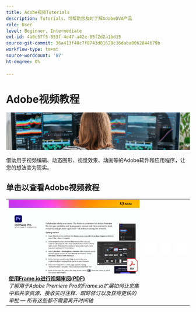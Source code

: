```yaml
---
title: Adobe视频Tutorials
description: Tutorials，可帮助您及时了解AdobeDVA产品
role: User
level: Beginner, Intermediate
exl-id: 4a0c57f5-053f-4e47-a42e-05f2d2a1bd15
source-git-commit: 36a413f40c7f8743d81628c36daba0062844679b
workflow-type: tm+mt
source-wordcount: '87'
ht-degree: 0%

---
```


# Adobe视频教程

![Creative Cloud英雄图像](../assets/CCEbanner-DVA.png)

借助用于视频编辑、动态图形、视觉效果、动画等的Adobe软件和应用程序，让您的想法变为现实。

## 单击以查看Adobe视频教程

<table>
<tr>
 <td>
   <a href="video-review-frame-io.md">
      <img alt="使用Frame-io进行视频审阅" src="assets/Videoreviewwithframe.jpg" />
   </a>
    <div>
   <a href="video-review-frame-io.md"><strong>使用Frame.io进行视频审阅(PDF)</strong></a>
    </div>
    <em>了解用于Adobe Premiere Pro的Frame.io扩展如何让您集中和共享资源、接收实时注释、跟踪修订以及获得更快的审批 — 所有这些都不需要离开时间轴 </em>
    <br>
  </td>
  <td>
    <img alt="间隔条" src="../assets/acrobat_PDF_whitespacer_96.png" />
    <div>
    <br>
  </td>
  <td>
    <img alt="间隔条" src="../assets/acrobat_PDF_whitespacer_96.png" />
    <div>
    <br>
  </td>
  <td>
    <img alt="间隔条" src="../assets/acrobat_PDF_whitespacer_96.png" />
    <div>
    <br>
  </td>
</tr>
</table>
